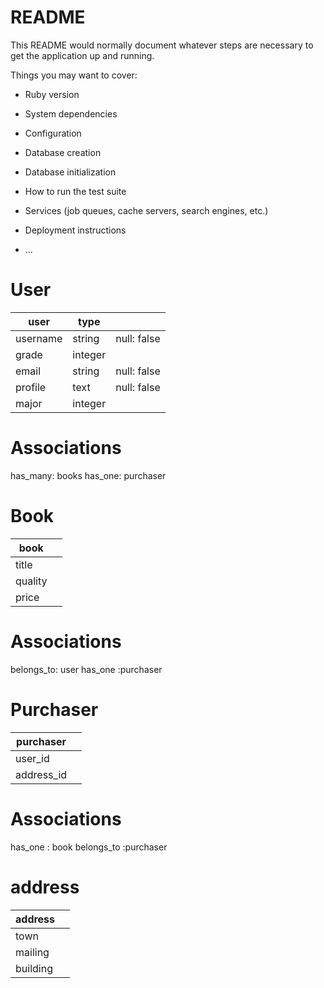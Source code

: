 # README

This README would normally document whatever steps are necessary to get the
application up and running.

Things you may want to cover:

* Ruby version

* System dependencies

* Configuration

* Database creation

* Database initialization

* How to run the test suite

* Services (job queues, cache servers, search engines, etc.)

* Deployment instructions

* ...
# User
| user     | type            |                    |
| -------- | --------------- | ------------------ |
| username | string          | null: false        |
| grade    | integer         |                    |
| email    | string          | null: false        |
| profile  | text            | null: false        |
| major    | integer         |                    |

# Associations
has_many: books
has_one: purchaser

# Book
| book    |           |
| ------- | ----------|
| title   |           |
| quality |           |
| price   |           |

# Associations
belongs_to: user
has_one   :purchaser

# Purchaser

| purchaser  |         |
| ---------- | ------- |
| user_id    |         |
| address_id |         |

# Associations
has_one : book
belongs_to :purchaser

# address 

| address  |      |
| -------- | ---- |
| town     |      |
| mailing  |      |
| building |      | 